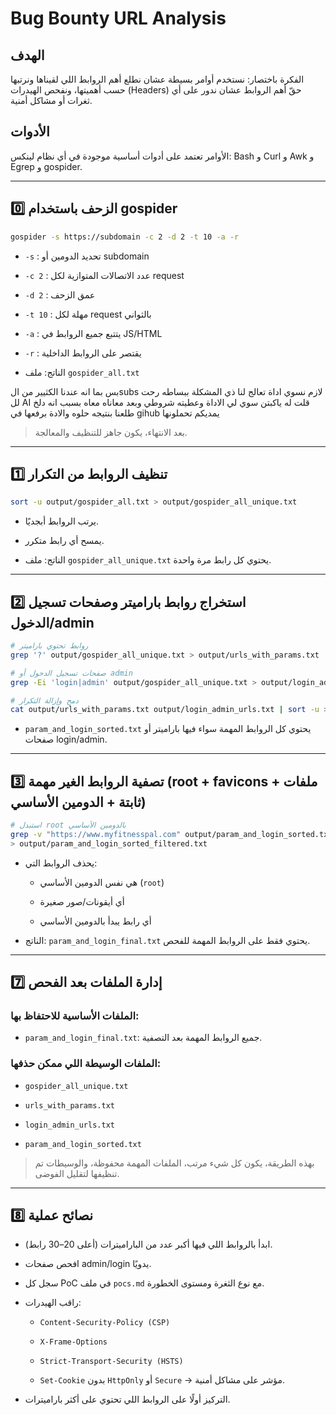 # Bug Bounty URL Analysis 

## الهدف

الفكرة باختصار: نستخدم أوامر بسيطة عشان نطلع أهم الروابط اللي لقيناها ونرتبها حسب أهميتها، ونفحص الهيدرات (Headers) حقّ أهم الروابط عشان ندور على أي ثغرات أو مشاكل أمنية.

## الأدوات

الأوامر تعتمد على أدوات أساسية موجودة في أي نظام لينكس: Bash و Curl و Awk و Egrep و gospider.

---

## 0️⃣ الزحف باستخدام gospider

```bash
gospider -s https://subdomain -c 2 -d 2 -t 10 -a -r
```

- `-s` : تحديد الدومين أو subdomain
    
- `-c 2` : عدد الاتصالات المتوازية لكل request
    
- `-d 2` : عمق الزحف
    
- `-t 10` : مهلة لكل request بالثواني
    
- `-a` : يتتبع جميع الروابط في JS/HTML
    
- `-r` : يقتصر على الروابط الداخلية
    
- الناتج: ملف `gospider_all.txt`
    
بس بما انه عندنا الكثيير من الsubs لازم نسوي اداة تعالج لنا ذي المشكلة 
ببساطه رحت لل AI قلت له ياكبتن سوي لي الاداة وعطيته شروطي وبعد معاناه معاه بسبب انه دلخ طلعنا بنتيجه حلوه والادة برفعها في gihub يمديكم تحملونها 

> بعد الانتهاء، يكون جاهز للتنظيف والمعالجة.

---

## 1️⃣ تنظيف الروابط من التكرار

```bash
sort -u output/gospider_all.txt > output/gospider_all_unique.txt
```

- يرتب الروابط أبجديًا.
    
- يمسح أي رابط متكرر.
    
- الناتج: ملف `gospider_all_unique.txt` يحتوي كل رابط مرة واحدة.
    

---

## 2️⃣ استخراج روابط باراميتر وصفحات تسجيل الدخول/admin

```bash
# روابط تحتوي باراميتر
grep '?' output/gospider_all_unique.txt > output/urls_with_params.txt

# صفحات تسجيل الدخول أو admin
grep -Ei 'login|admin' output/gospider_all_unique.txt > output/login_admin_urls.txt

# دمج وإزالة التكرار
cat output/urls_with_params.txt output/login_admin_urls.txt | sort -u > output/param_and_login_sorted.txt
```

- `param_and_login_sorted.txt` يحتوي كل الروابط المهمة سواء فيها باراميتر أو صفحات login/admin.
    

---

## 3️⃣ تصفية الروابط الغير مهمة (root + favicons + ملفات ثابتة + الدومين الأساسي)

```bash
# استبدل root بالدومين الأساسي
grep -v "https://www.myfitnesspal.com" output/param_and_login_sorted.txt \
> output/param_and_login_sorted_filtered.txt
```

- يحذف الروابط التي:
    
    - هي نفس الدومين الأساسي (`root`)
        
    - أي أيقونات/صور صغيرة
        
    - أي رابط يبدأ بالدومين الأساسي
        
- الناتج: `param_and_login_final.txt` يحتوي فقط على الروابط المهمة للفحص.
    

---

## 7️⃣ إدارة الملفات بعد الفحص

### الملفات الأساسية للاحتفاظ بها:

- `param_and_login_final.txt`: جميع الروابط المهمة بعد التصفية.
    

### الملفات الوسيطة اللي ممكن حذفها:

- `gospider_all_unique.txt`
    
- `urls_with_params.txt`
    
- `login_admin_urls.txt`
    
- `param_and_login_sorted.txt`
    

> بهذه الطريقة، يكون كل شيء مرتب، الملفات المهمة محفوظة، والوسيطات تم تنظيفها لتقليل الفوضى.

---

## 8️⃣ نصائح عملية

- ابدأ بالروابط اللي فيها أكبر عدد من الباراميترات (أعلى 20–30 رابط).
    
- افحص صفحات admin/login يدويًا.
    
- سجل كل PoC في ملف `pocs.md` مع نوع الثغرة ومستوى الخطورة.
    
- راقب الهيدرات:
    
    - `Content-Security-Policy (CSP)`
        
    - `X-Frame-Options`
        
    - `Strict-Transport-Security (HSTS)`
        
    - `Set-Cookie` بدون `HttpOnly` أو `Secure` → مؤشر على مشاكل أمنية.
        
- التركيز أولًا على الروابط اللي تحتوي على أكثر باراميترات.
